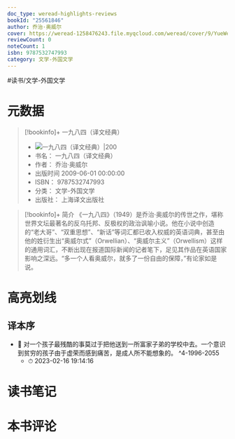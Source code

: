 ```yaml
---
doc_type: weread-highlights-reviews
bookId: "25561846"
author: 乔治·奥威尔
cover: https://weread-1258476243.file.myqcloud.com/weread/cover/9/YueWen_25561846/t7_YueWen_25561846.jpg
reviewCount: 0
noteCount: 1
isbn: 9787532747993
category: 文学-外国文学
---
```


#读书/文学-外国文学

# 元数据
> [!bookinfo]+ 一九八四（译文经典）
> - ![ 一九八四（译文经典）|200](https://weread-1258476243.file.myqcloud.com/weread/cover/9/YueWen_25561846/t7_YueWen_25561846.jpg)
> - 书名： 一九八四（译文经典）
> - 作者： 乔治·奥威尔
> - 出版时间 2009-06-01 00:00:00
> - ISBN： 9787532747993
> - 分类： 文学-外国文学
> - 出版社： 上海译文出版社

> [!bookinfo]+ 简介
> 《一九八四》（1949）是乔治·奥威尔的传世之作，堪称世界文坛最著名的反乌托邦、反极权的政治讽喻小说。他在小说中创造的“老大哥”、“双重思想”、“新话”等词汇都已收入权威的英语词典，甚至由他的姓衍生出“奥威尔式”（Orwellian）、“奥威尔主义”（Orwellism）这样的通用词汇，不断出现在报道国际新闻的记者笔下，足见其作品在英语国家影响之深远。“多一个人看奥威尔，就多了一份自由的保障，”有论家如是说。
# 高亮划线

## 译本序


- 📌 对一个孩子最残酷的事莫过于把他送到一所富家子弟的学校中去。一个意识到贫穷的孩子由于虚荣而感到痛苦，是成人所不能想象的。 ^4-1996-2055
    - ⏱ 2023-02-16 19:14:16 
# 读书笔记

# 本书评论
